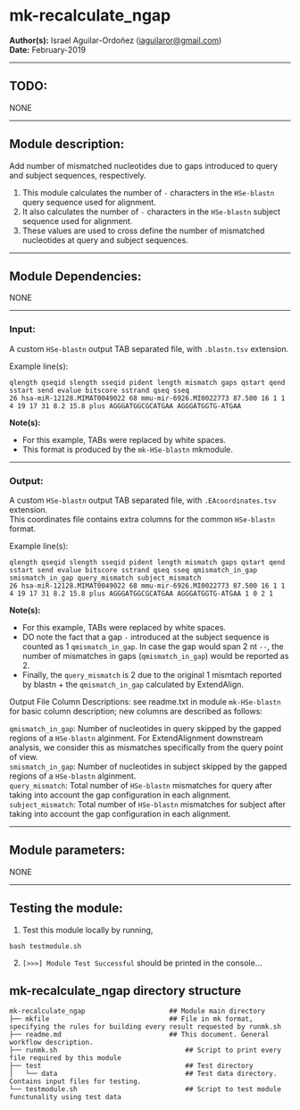 # mk-recalculate_ngap  
**Author(s):** Israel Aguilar-Ordoñez (iaguilaror@gmail.com)  
**Date:** February-2019  

---

## TODO:
NONE

---

## Module description:
Add number of mismatched nucleotides due to gaps introduced to query and subject sequences, respectively.  

1. This module calculates the number of `-` characters in the `HSe-blastn` query sequence used for alignment.  
2. It also calculates the number of `-` characters in the `HSe-blastn` subject sequence used for alignment.  
3. These values are used to cross define the number of mismatched nucleotides at query and subject sequences.  

---

## Module Dependencies:
NONE

---

### Input:
A custom `HSe-blastn` output TAB separated file, with `.blastn.tsv` extension.  

Example line(s):
```
qlength qseqid slength sseqid pident length mismatch gaps qstart qend sstart send evalue bitscore sstrand qseq sseq
26 hsa-miR-12128.MIMAT0049022 68 mmu-mir-6926.MI0022773 87.500 16 1 1 4 19 17 31 8.2 15.8 plus AGGGATGGCGCATGAA AGGGATGGTG-ATGAA
```

**Note(s):**
* For this example, TABs were replaced by white spaces.  
* This format is produced by the `mk-HSe-blastn` mkmodule.  

---

### Output:
A custom `HSe-blastn` output TAB separated file, with `.EAcoordinates.tsv` extension.  
This coordinates file contains extra columns for the common `HSe-blastn` format.  

Example line(s):
```
qlength qseqid slength sseqid pident length mismatch gaps qstart qend sstart send evalue bitscore sstrand qseq sseq qmismatch_in_gap smismatch_in_gap query_mismatch subject_mismatch
26 hsa-miR-12128.MIMAT0049022 68 mmu-mir-6926.MI0022773 87.500 16 1 1 4 19 17 31 8.2 15.8 plus AGGGATGGCGCATGAA AGGGATGGTG-ATGAA 1 0 2 1
```

**Note(s):**  
* For this example, TABs were replaced by white spaces.  
* DO note the fact that a gap `-` introduced at the subject sequence is counted as 1 `qmismatch_in_gap`. 
In case the gap would span 2 nt `--`, the number of mismatches in gaps (`qmismatch_in_gap`) would be reported as 2.  
* Finally, the `query_mismatch` is 2 due to the original 1 mismtach reported by blastn + the `qmismatch_in_gap` calculated by ExtendAlign.  

Output File Column Descriptions: see readme.txt in module `mk-HSe-blastn` for basic column description; 
new columns are described as follows:  

`qmismatch_in_gap`: Number of nucleotides in query skipped by the gapped regions of a `HSe-blastn` alginment. For ExtendAlignment downstream analysis, we consider this as mismatches specifically from the query point of view.  
`smismatch_in_gap`: Number of nucleotides in subject skipped by the gapped regions of a `HSe-blastn` alginment.  
`query_mismatch`: Total number of `HSe-blastn` mismatches for query after taking into account the gap configuration in each alignment.  
`subject_mismatch`: Total number of `HSe-blastn` mismatches for subject after taking into account the gap configuration in each alignment.  

---

## Module parameters:
NONE

---

## Testing the module:
1. Test this module locally by running,
```
bash testmodule.sh
```

2. `[>>>] Module Test Successful`  should be printed in the console...

## mk-recalculate_ngap directory structure

````
mk-recalculate_ngap						## Module main directory
├── mkfile								## File in mk format, specifying the rules for building every result requested by runmk.sh
├── readme.md							## This document. General workflow description.
├── runmk.sh								## Script to print every file required by this module
├── test									## Test directory
│   └── data								## Test data directory. Contains input files for testing.
└── testmodule.sh							## Script to test module functunality using test data

````
